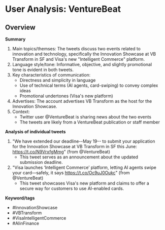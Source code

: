 # User Analysis: VentureBeat

## Overview

**Summary**

1. Main topics/themses: The tweets discuss two events related to innovation and technology, specifically the Innovation Showcase at VB Transform in SF and Visa's new "Intelligent Commerce" platform.
2. Language style/tone: Informative, objective, and slightly promotional tone is evident in both tweets.
3. Key characteristics of communication:
	* Directness and simplicity in language
	* Use of technical terms (AI agents, card-swiping) to convey complex ideas
	* Promotional undertones (Visa's new platform)
4. Advertises: The account advertises VB Transform as the host for the Innovation Showcase.
5. Context:
	+ Twitter user @VentureBeat is sharing news about the two events
	+ The tweets are likely from a VentureBeat publication or staff member

**Analysis of individual tweets**

1. "We have extended our deadline--May 19-- to submit your application for the Innovation Showcase at VB Transform in SF this June: https://t.co/N9VrxfgMmg" (from @VentureBeat)
	+ This tweet serves as an announcement about the updated submission deadline.
2. "Visa launches ‘Intelligent Commerce’ platform, letting AI agents swipe your card—safely, it says https://t.co/Oc9uJ0Oukc" (from @VentureBeat)
	+ This tweet showcases Visa's new platform and claims to offer a secure way for customers to use AI-enabled cards.

**Keyword/tags**

* #InnovationShowcase
* #VBTransform
* #VisaIntelligentCommerce
* #AIinFinance